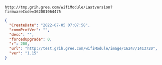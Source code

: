 `http://tmp.grih.gree.com/wifiModule/Lastversion?firmwareCode=362001064475`

```json
{
  "CreateDate": "2022-07-05 07:07:58",
  "commProtVer": "",
  "desc": "",
  "forcedUpgrade": 0,
  "r": 200,
  "url": "http://test.grih.gree.com/wifiModule/image/16247/1413720",
  "ver": "1.15"
}
```